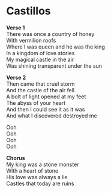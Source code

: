 # Castillos

**Verse 1**  
There was once a country of honey  
With vermilion roofs  
Where I was queen and he was the king  
In a kingdom of love stories  
My magical castle in the air  
Was shining transparent under the sun  

**Verse 2**  
Then came that cruel storm  
And the castle of the air fell  
A bolt of light opened at my feet  
The abyss of your heart  
And then I could see it as it was  
And what I discovered destroyed me  

Ooh  
Ooh  
Ooh  
Ooh  

**Chorus**  
My king was a stone monster  
With a heart of stone  
His love was always a lie  
Castles that today are ruins  
